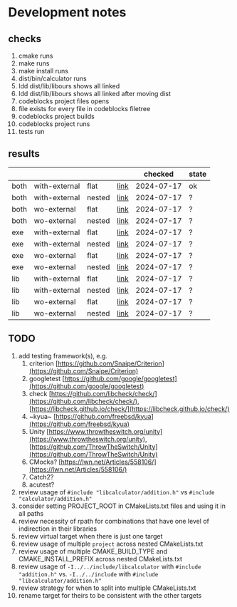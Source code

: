 # Development notes

## checks

1. cmake runs
2. make runs
3. make install runs
4. dist/bin/calculator runs
5. ldd dist/lib/libours shows all linked
6. ldd dist/lib/libours shows all linked after moving dist
7. codeblocks project files opens
8. file exists for every file in codeblocks filetree
9. codeblocks project builds
10. codeblocks project runs
11. tests run

## results 

|      |               |        |                                                                                        | checked    | state |
| ---  | ---           | ---    | ---                                                                                    | ---        | ---   |
| both | with-external | flat   | [link](%7B%7B%20cookiecutter.project_slug%20%7D%7D/produces/both/with-external/flat)   | 2024-07-17 | ok    |
| both | with-external | nested | [link](%7B%7B%20cookiecutter.project_slug%20%7D%7D/produces/both/with-external/nested) | 2024-07-17 | ?     |
| both | wo-external   | flat   | [link](%7B%7B%20cookiecutter.project_slug%20%7D%7D/produces/both/wo-external/flat)     | 2024-07-17 | ?     |
| both | wo-external   | nested | [link](%7B%7B%20cookiecutter.project_slug%20%7D%7D/produces/both/wo-external/nested)   | 2024-07-17 | ?     |
| exe  | with-external | flat   | [link](%7B%7B%20cookiecutter.project_slug%20%7D%7D/produces/exe/with-external/flat)    | 2024-07-17 | ?     |
| exe  | with-external | nested | [link](%7B%7B%20cookiecutter.project_slug%20%7D%7D/produces/exe/with-external/nested)  | 2024-07-17 | ?     |
| exe  | wo-external   | flat   | [link](%7B%7B%20cookiecutter.project_slug%20%7D%7D/produces/exe/wo-external/flat)      | 2024-07-17 | ?     |
| exe  | wo-external   | nested | [link](%7B%7B%20cookiecutter.project_slug%20%7D%7D/produces/exe/wo-external/nested)    | 2024-07-17 | ?     |
| lib  | with-external | flat   | [link](%7B%7B%20cookiecutter.project_slug%20%7D%7D/produces/lib/with-external/flat)    | 2024-07-17 | ?     |
| lib  | with-external | nested | [link](%7B%7B%20cookiecutter.project_slug%20%7D%7D/produces/lib/with-external/nested)  | 2024-07-17 | ?     |
| lib  | wo-external   | flat   | [link](%7B%7B%20cookiecutter.project_slug%20%7D%7D/produces/lib/wo-external/flat)      | 2024-07-17 | ?     |
| lib  | wo-external   | nested | [link](%7B%7B%20cookiecutter.project_slug%20%7D%7D/produces/lib/wo-external/nested)    | 2024-07-17 | ?     |


## TODO

1. add testing framework(s), e.g.
   1. criterion [https://github.com/Snaipe/Criterion](https://github.com/Snaipe/Criterion)
   1. googletest [https://github.com/google/googletest](https://github.com/google/googletest)
   1. check [https://github.com/libcheck/check/](https://github.com/libcheck/check/), [https://libcheck.github.io/check/](https://libcheck.github.io/check/)
   1. ~kyua~ [https://github.com/freebsd/kyua](https://github.com/freebsd/kyua)
   1. Unity [https://www.throwtheswitch.org/unity](https://www.throwtheswitch.org/unity), [https://github.com/ThrowTheSwitch/Unity](https://github.com/ThrowTheSwitch/Unity)
   1. CMocka? [https://lwn.net/Articles/558106/](https://lwn.net/Articles/558106/)
   1. Catch2?
   1. acutest?
1. review usage of `#include "libcalculator/addition.h"` vs `#include "calculator/addition.h"`
1. consider setting PROJECT_ROOT in CMakeLists.txt files and using it in all paths
1. review necessity of rpath for combinations that have one level of indirection in their libraries
1. review virtual target when there is just one target
1. review usage of multiple `project` across nested CMakeLists.txt
1. review usage of multiple CMAKE_BUILD_TYPE and CMAKE_INSTALL_PREFIX across nested CMakeLists.txt
1. review usage of `-I../../include/libcalculator` with `#include "addition.h"` vs. `-I../../include` with `#include "libcalculator/addition.h"`
1. review strategy for when to split into multiple CMakeLists.txt
1. rename target for theirs to be consistent with the other targets
